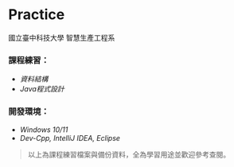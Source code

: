 # Practice

國立臺中科技大學 智慧生產工程系  

### 課程練習：
+ *資料結構*  
+ *Java程式設計*  

### 開發環境：
+ *Windows 10/11*
+ *Dev-Cpp, IntelliJ IDEA, Eclipse*

> 以上為課程練習檔案與備份資料，全為學習用途並歡迎參考查閱。
